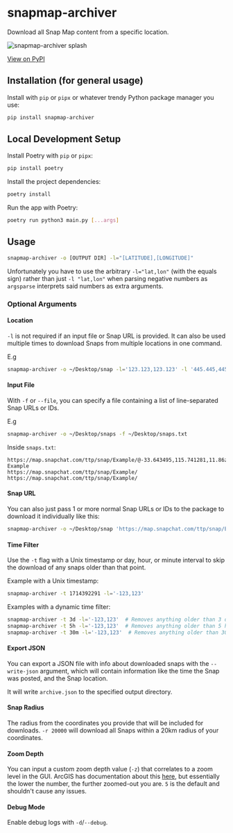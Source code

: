 # snapmap-archiver

Download all Snap Map content from a specific location.

![snapmap-archiver splash](/.github/img/Splash.png)

[View on PyPI](https://pypi.org/project/snapmap-archiver/)

## Installation (for general usage)

Install with `pip` or `pipx` or whatever trendy Python package manager you use:

```sh
pip install snapmap-archiver
```

## Local Development Setup

Install Poetry with `pip` or `pipx`:

```sh
pip install poetry
```

Install the project dependencies:

```sh
poetry install
```

Run the app with Poetry:

```sh
poetry run python3 main.py [...args]
```

## Usage

```sh
snapmap-archiver -o [OUTPUT DIR] -l="[LATITUDE],[LONGITUDE]"
```

Unfortunately you have to use the arbitrary `-l="lat,lon"` (with the equals sign) rather than just `-l "lat,lon"` when parsing negative numbers as `argsparse` interprets said numbers as extra arguments.

### Optional Arguments

#### Location

`-l` is not required if an input file or Snap URL is provided. It can also be used multiple times to download Snaps from multiple locations in one command.

E.g

```sh
snapmap-archiver -o ~/Desktop/snap -l='123.123,123.123' -l '445.445,445.445'
```

#### Input File

With `-f` or `--file`, you can specify a file containing a list of line-separated Snap URLs or IDs.

E.g

```sh
snapmap-archiver -o ~/Desktop/snaps -f ~/Desktop/snaps.txt
```

Inside `snaps.txt`:

```
https://map.snapchat.com/ttp/snap/Example/@-33.643495,115.741281,11.86z
Example
https://map.snapchat.com/ttp/snap/Example/
https://map.snapchat.com/ttp/snap/Example/
```

#### Snap URL

You can also just pass 1 or more normal Snap URLs or IDs to the package to download it individually like this:

```sh
snapmap-archiver -o ~/Desktop/snap 'https://map.snapchat.com/ttp/snap/Example/@-33.643495,115.741281,11.86z' 'Example'
```

#### Time Filter

Use the `-t` flag with a Unix timestamp or day, hour, or minute interval to skip the download of any snaps older than that point.

Example with a Unix timestamp:

```sh
snapmap-archiver -t 1714392291 -l='-123,123'
```

Examples with a dynamic time filter:

```sh
snapmap-archiver -t 3d -l='-123,123'  # Removes anything older than 3 days
snapmap-archiver -t 5h -l='-123,123'  # Removes anything older than 5 hours
snapmap-archiver -t 30m -l='-123,123'  # Removes anything older than 30 minutes
```

#### Export JSON

You can export a JSON file with info about downloaded snaps with the `--write-json` argument, which will contain information like the time the Snap was posted, and the Snap location.

It will write `archive.json` to the specified output directory.

#### Snap Radius

The radius from the coordinates you provide that will be included for downloads. `-r 20000` will download all Snaps within a 20km radius of your coordinates.

#### Zoom Depth

You can input a custom zoom depth value (`-z`) that correlates to a zoom level in the GUI. ArcGIS has documentation about this [here](https://developers.arcgis.com/documentation/glossary/zoom-level/), but essentially the lower the number, the further zoomed-out you are. `5` is the default and shouldn't cause any issues.

#### Debug Mode

Enable debug logs with `-d`/`--debug`.
